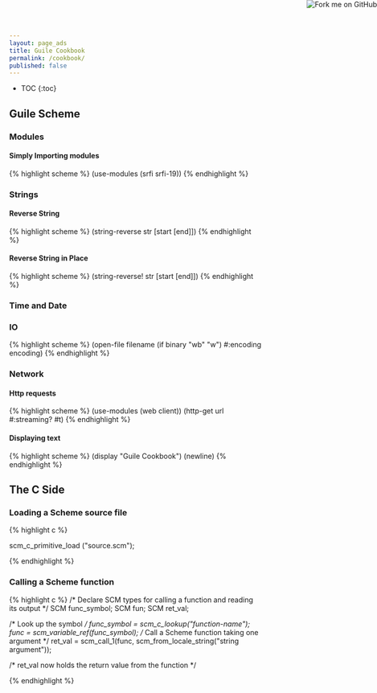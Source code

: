```yaml
---
layout: page_ads
title: Guile Cookbook
permalink: /cookbook/
published: false
---
```


* TOC
{:toc}

## Guile Scheme

### Modules

#### Simply Importing modules

{% highlight scheme %}
(use-modules (srfi srfi-19))
{% endhighlight %}

### Strings

#### Reverse String

{% highlight scheme %}
(string-reverse str [start [end]])
{% endhighlight %}

#### Reverse String in Place

{% highlight scheme %}
(string-reverse! str [start [end]])
{% endhighlight %}

### Time and Date

### IO

{% highlight scheme %}
    (open-file filename
        (if binary "wb" "w")
            #:encoding encoding)
{% endhighlight %}

### Network

#### Http requests
{% highlight scheme %}
(use-modules (web client))
(http-get url #:streaming? #t)
{% endhighlight %}

#### Displaying text
{% highlight scheme %}
(display "Guile Cookbook")
(newline)
{% endhighlight %}

## The C Side

### Loading a Scheme source file
{% highlight c %}

scm_c_primitive_load ("source.scm");

{% endhighlight %}

### Calling a Scheme function
{% highlight c %}
/* Declare SCM types for calling a function and reading its output */
SCM func_symbol;
SCM fun;
SCM ret_val;

/* Look up the symbol */
func_symbol = scm_c_lookup("function-name");
func = scm_variable_ref(func_symbol);
/* Call a Scheme function taking one argument */
ret_val = scm_call_1(func, scm_from_locale_string("string argument"));

/* ret_val now holds the return value from the function */

{% endhighlight %}

<a href="https://github.com/pasoev/guile-cookbook"><img style="position: absolute; top: 0; right: 0; border: 0;" src="https://camo.githubusercontent.com/365986a132ccd6a44c23a9169022c0b5c890c387/68747470733a2f2f73332e616d617a6f6e6177732e636f6d2f6769746875622f726962626f6e732f666f726b6d655f72696768745f7265645f6161303030302e706e67" alt="Fork me on GitHub" data-canonical-src="https://s3.amazonaws.com/github/ribbons/forkme_right_red_aa0000.png"></a>
